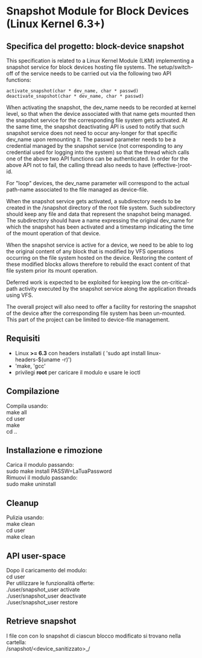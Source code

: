 # Snapshot Module for Block Devices (Linux Kernel 6.3+)

## Specifica del progetto: block-device snapshot

This specification is related to a Linux Kernel Module (LKM) implementing a snapshot service for block devices hosting file systems. The setup/switch-off of the service needs to be carried out via the following two API functions:

    activate_snapshot(char * dev_name, char * passwd)
    deactivate_snapshot(char * dev_name, char * passwd) 

When activating the snapshot, the dev_name needs to be recorded at kernel level, so that when the device associated with that name gets mounted then the snapshot service for the corresponding file system gets activated. At the same time, the snapshot deactivating API is used to notify that such snapshot service does not need to occur any-longer for that specific dev_name upon remounting it. The passwd parameter needs to be a credential managed by the snapshot service (not corresponding to any credential used for logging into the system) so that the thread which calls one of the above two API functions can be authenticated. In order for the above API not to fail, the calling thread also needs to have (effective-)root-id.

For "loop" devices, the dev_name parameter will correspond to the actual path-name associated to the file managed as device-file.

When the snapshot service gets activated, a subdirectory needs to be created in the /snapshot directory of the root file system. Such subdirectory should keep any file and data that represent the snapshot being managed. The subdirectory should have a name expressing the original dev_name for which the snapshot has been activated and a timestamp indicating the time of the mount operation of that device.

When the snapshot service is active for a device, we need to be able to log the original content of any block that is modified by VFS operations occurring on the file system hosted on the device. Restoring the content of these modified blocks allows therefore to rebuild the exact content of that file system prior its mount operation.

Deferred work is expected to be exploited for keeping low the on-critical-path activity executed by the snapshot service along the application threads using VFS.

The overall project will also need to offer a facility for restoring the snapshot of the device after the corresponding file system has been un-mounted. This part of the project can be limited to device-file management. 

## Requisiti
- Linux **>= 6.3** con headers installati ( 'sudo apt install linux-headers-$(uname -r)')
- 'make, 'gcc'
- privilegi **root** per caricare il modulo e usare le ioctl

## Compilazione
Compila usando:  
    make all  
    cd user  
    make  
    cd ..

## Installazione e rimozione
Carica il modulo passando:  
    sudo make install PASSW=LaTuaPassword  
Rimuovi il modulo passando:  
    sudo make uninstall  

## Cleanup
Pulizia usando:  
    make clean  
    cd user  
    make clean  

## API user-space
Dopo il caricamento del modulo:  
cd user  
Per utilizzare le funzionalità offerte:  
    ./user/snapshot_user activate   <device> <password>  
    ./user/snapshot_user deactivate <device> <password>  
    ./user/snapshot_user restore    <device> <password>  

## Retrieve snapshot
I file con con lo snapshot di ciascun blocco modificato si trovano nella cartella:  
    /snapshot/<device_sanitizzato>_<timestamp>/
